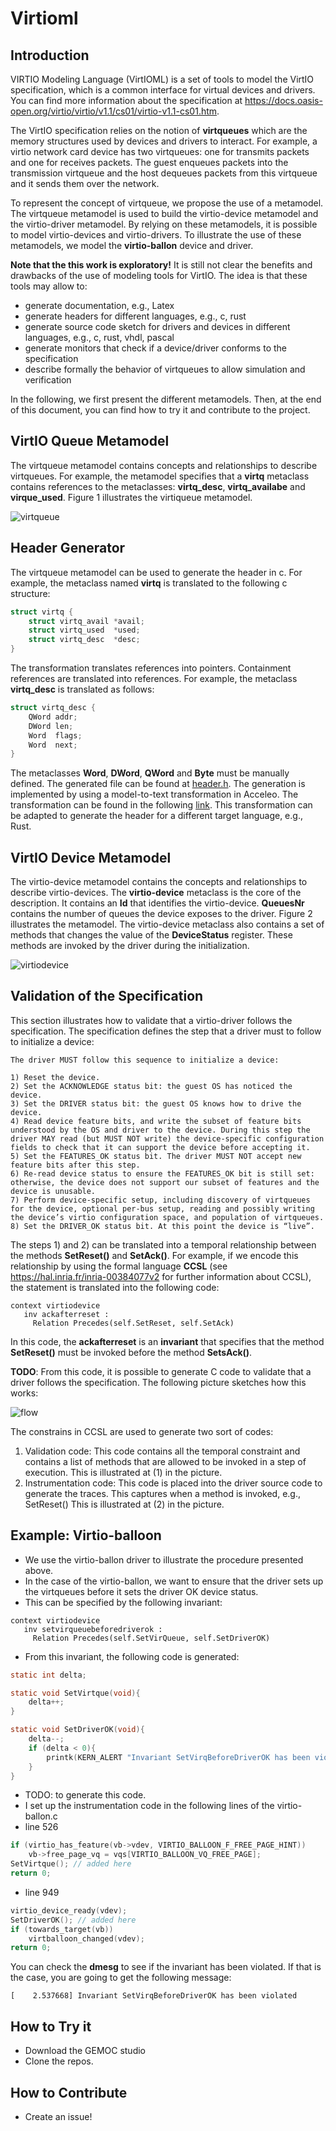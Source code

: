 # Virtioml


## Introduction

VIRTIO Modeling Language (VirtIOML) is a set of tools to model the VirtIO specification, which is a common interface for virtual devices and drivers. You can find more information about the specification at https://docs.oasis-open.org/virtio/virtio/v1.1/cs01/virtio-v1.1-cs01.htm. 

The VirtIO specification relies on the notion of **virtqueues** which are the memory structures used by devices and drivers to interact. For example, a virtio network card device has two virtqueues: one for transmits packets and one for receives packets. The guest enqueues packets into the transmission virtqueue and the host dequeues packets from this virtqueue and it sends them over the network.  

To represent the concept of virtqueue, we propose the use of a metamodel. The virtqueue metamodel is used to build the virtio-device metamodel and the virtio-driver metamodel. By relying on these metamodels, it is possible to model virtio-devices and virtio-drivers. To illustrate the use of these metamodels, we model the **virtio-ballon** device and driver.

**Note that the this work is exploratory!** It is still not clear the benefits and drawbacks of the use of modeling tools for VirtIO. The idea is that these tools may allow to:

- generate documentation, e.g., Latex
- generate headers for different languages, e.g., c, rust
- generate source code sketch for drivers and devices in different languages, e.g., c, rust, vhdl, pascal
- generate monitors that check if a device/driver conforms to the specification
- describe formally the behavior of virtqueues to allow simulation and verification

In the following, we first present the different metamodels. Then, at the end of this document, you can find how to try it and contribute to the project.  

## VirtIO Queue Metamodel

The virtqueue metamodel contains concepts and relationships to describe virtqueues. For example, the metamodel specifies that a **virtq** metaclass contains references to the metaclasses: **virtq_desc**, **virtq_availabe** and **virque_used**. Figure 1 illustrates the virtiqueue metamodel.

![virtqueue](./plugins/org.virtio.model.virtioqueue/model/virtioqueue.jpg "Virtqueue Metamodel")

## Header Generator

The virtqueue metamodel can be used to generate the header in c. For example, the metaclass named **virtq** is translated to the following c structure:

```c
struct virtq {
    struct virtq_avail *avail;
    struct virtq_used  *used;
    struct virtq_desc  *desc;
}
```

The transformation translates references into pointers. Containment references are translated into references. For example, the metaclass **virtq_desc** is translated as follows:
```c
struct virtq_desc {
    QWord addr;
    DWord len;
    Word  flags;
    Word  next;
}
```

The metaclasses **Word**, **DWord**, **QWord** and **Byte** must be manually defined. The generated file can be found at [header.h](https://github.com/MatiasVara/virtioml/blob/master/plugins/org.virtio.model.virtioqueue/headers/virtio-queue.h). The generation is implemented by using a model-to-text transformation in Acceleo. The transformation can be found in the following [link](https://github.com/MatiasVara/virtioml/blob/master/plugins/org.virtio.model.virtqueue.generator/src/org/virtio/model/virtqueue/generator/main/generate.mlt). This transformation can be adapted to generate the header for a different target language, e.g., Rust. 

## VirtIO Device Metamodel

The virtio-device metamodel contains the concepts and relationships to describe virtio-devices. The **virtio-device** metaclass is the core of the description. It contains an **Id** that identifies the virtio-device. **QueuesNr** contains the number of queues the device exposes to the driver.  Figure 2 illustrates the metamodel.  The virtio-device metaclass also contains a set of methods that changes the value of the **DeviceStatus** register. These methods are invoked by the driver during the initialization.


![virtiodevice](./plugins/org.virtio.model.virtiodevice/model/virtiodevice.jpg)

## Validation of the Specification

This section illustrates how to validate that a virtio-driver follows the specification. The specification defines the step that a driver must to follow to initialize a device:

```
The driver MUST follow this sequence to initialize a device:

1) Reset the device.
2) Set the ACKNOWLEDGE status bit: the guest OS has noticed the device.
3) Set the DRIVER status bit: the guest OS knows how to drive the device.
4) Read device feature bits, and write the subset of feature bits understood by the OS and driver to the device. During this step the driver MAY read (but MUST NOT write) the device-specific configuration fields to check that it can support the device before accepting it.
5) Set the FEATURES_OK status bit. The driver MUST NOT accept new feature bits after this step.
6) Re-read device status to ensure the FEATURES_OK bit is still set: otherwise, the device does not support our subset of features and the device is unusable.
7) Perform device-specific setup, including discovery of virtqueues for the device, optional per-bus setup, reading and possibly writing the device’s virtio configuration space, and population of virtqueues.
8) Set the DRIVER_OK status bit. At this point the device is “live”.
```

The steps 1) and 2) can be translated into a temporal relationship between the methods **SetReset()** and **SetAck()**. For example, if we encode this relationship by using the formal language **CCSL** (see https://hal.inria.fr/inria-00384077v2 for further information about CCSL), the statement is translated into the following code:

```
context virtiodevice
   inv ackafterreset : 
     Relation Precedes(self.SetReset, self.SetAck) 
```

In this code, the **ackafterreset** is an **invariant** that specifies that the method **SetReset()** must be invoked before the method **SetsAck()**. 

**TODO**: From this code, it is possible to generate C code to validate that a driver follows the specification. The following picture sketches how this works:

![flow](./plugins/org.virtio.model.virtioqueue/model/flow.jpg "Generation of Validation from Constraints")

The constrains in CCSL are used to generate two sort of codes:

1. Validation code: This code contains all the temporal constraint and contains a list of methods that are allowed to be invoked in a step of execution. This is illustrated at (1) in the picture.  
2. Instrumentation code: This code is placed into the driver source code to generate the traces. This captures when a method is invoked, e.g., SetReset() This is illustrated at (2) in the picture. 

## Example: Virtio-balloon

- We use the virtio-ballon driver to illustrate the procedure presented above.
- In the case of the virtio-ballon, we want to ensure that the driver sets up the virtqueues before it sets the driver OK device status. 
- This can be specified by the following invariant:
```
context virtiodevice
   inv setvirqueuebeforedriverok : 
     Relation Precedes(self.SetVirQueue, self.SetDriverOK) 
```
- From this invariant, the following code is generated:
```c
static int delta;

static void SetVirtque(void){
    delta++;
}

static void SetDriverOK(void){
    delta--;
    if (delta < 0){
        printk(KERN_ALERT "Invariant SetVirqBeforeDriverOK has been violated\n");
    }
}
```
- TODO: to generate this code.
- I set up the instrumentation code in the following lines of the virtio-ballon.c
- line 526
```c
if (virtio_has_feature(vb->vdev, VIRTIO_BALLOON_F_FREE_PAGE_HINT))
    vb->free_page_vq = vqs[VIRTIO_BALLOON_VQ_FREE_PAGE];
SetVirtque(); // added here
return 0;
```
- line 949
```c
virtio_device_ready(vdev);
SetDriverOK(); // added here
if (towards_target(vb))
    virtballoon_changed(vdev);
return 0;
```

You can check the **dmesg** to see if the invariant has been violated. If that is the case, you are going to get the following message: 

`[    2.537668] Invariant SetVirqBeforeDriverOK has been violated`

## How to Try it

- Download the GEMOC studio
- Clone the repos. 

## How to Contribute

- Create an issue!
